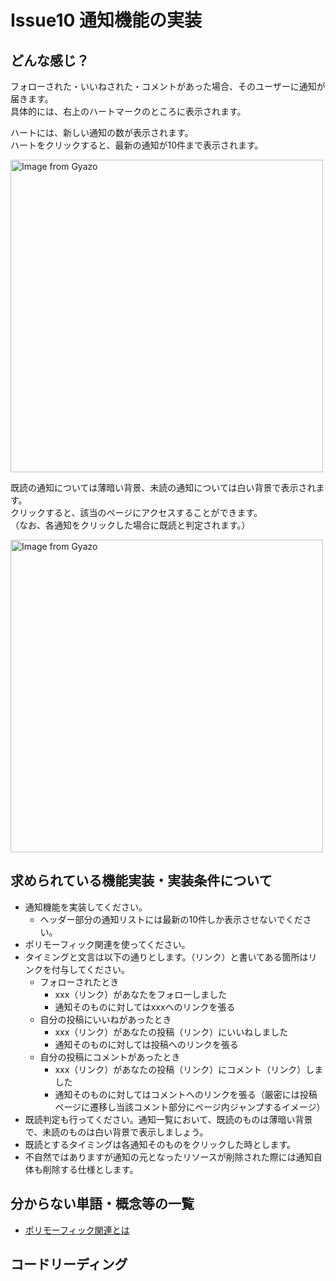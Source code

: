 # Issue10 通知機能の実装

## どんな感じ？

フォローされた・いいねされた・コメントがあった場合、そのユーザーに通知が届きます。  
具体的には、右上のハートマークのところに表示されます。  

ハートには、新しい通知の数が表示されます。  
ハートをクリックすると、最新の通知が10件まで表示されます。  

<a href="https://gyazo.com/0ecf1fca07bdcf7707a312b7f312b53e"><img src="https://i.gyazo.com/12a653110f8ad5ed12b844074b246bbc.gif" alt="Image from Gyazo" width="500"/></a></a><br>  

既読の通知については薄暗い背景、未読の通知については白い背景で表示されます。  
クリックすると、該当のページにアクセスすることができます。  
（なお、各通知をクリックした場合に既読と判定されます。）  

<a href="https://gyazo.com/0ecf1fca07bdcf7707a312b7f312b53e"><img src="https://i.gyazo.com/b3c887680a238e754ef4f23a75ff6b8e.gif" alt="Image from Gyazo" width="500"/></a></a><br>  


## 求められている機能実装・実装条件について

- 通知機能を実装してください。
  - ヘッダー部分の通知リストには最新の10件しか表示させないでください。
- ポリモーフィック関連を使ってください。
- タイミングと文言は以下の通りとします。（リンク）と書いてある箇所はリンクを付与してください。
  - フォローされたとき
    - xxx（リンク）があなたをフォローしました
    - 通知そのものに対してはxxxへのリンクを張る
  - 自分の投稿にいいねがあったとき
    - xxx（リンク）があなたの投稿（リンク）にいいねしました
    - 通知そのものに対しては投稿へのリンクを張る
  - 自分の投稿にコメントがあったとき
    - xxx（リンク）があなたの投稿（リンク）にコメント（リンク）しました
    - 通知そのものに対してはコメントへのリンクを張る（厳密には投稿ページに遷移し当該コメント部分にページ内ジャンプするイメージ）
- 既読判定も行ってください。通知一覧において、既読のものは薄暗い背景で、未読のものは白い背景で表示しましょう。
- 既読とするタイミングは各通知そのものをクリックした時とします。
- 不自然ではありますが通知の元となったリソースが削除された際には通知自体も削除する仕様とします。

## 分からない単語・概念等の一覧

- [ポリモーフィック関連とは](10_issue_note_polymorphic.md)

## コードリーディング


